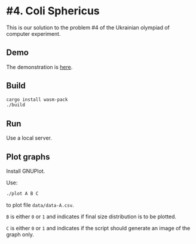 # #4. Coli Sphericus

This is our solution to the problem #4 of the Ukrainian olympiad of computer experiment.

## Demo

The demonstration is [here](https://marklagodych.github.io/ColiSphericus).

## Build
```sh
cargo install wasm-pack
./build
```

## Run
Use a local server.

## Plot graphs
Install GNUPlot.

Use:
```sh
./plot A B C
```
to plot file `data/data-A.csv`.

`B` is either `0` or `1` and indicates if final size distribution is to be plotted.

`C` is either `0` or `1` and indicates if the script should generate an image of the graph only.
